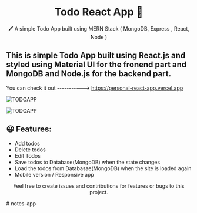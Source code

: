<h1 align='center'> Todo React App  📝</h1>  
<p align="center">
  🖊️ A simple Todo App built using MERN Stack ( MongoDB, Express , React, Node )</a>
</p>

## This is simple Todo App built using React.js and styled using Material UI for the fronend part and MongoDB and Node.js for the backend part.
You can check it out    ----------->     https://personal-react-app.vercel.app

![TODOAPP](https://github.com/mwyzer/Personal-React-App/blob/main/Screenshot%202023-03-14%20at%2011.01.05.png)

![TODOAPP](https://github.com/mwyzer/notes-app/edit/main/Screenshot%202023-03-14%20at%2010.30.18.png)

## 😃 Features:

- Add todos
- Delete todos
- Edit Todos
- Save todos to Database(MongoDB) when the state changes
- Load the todos from Databasae(MongoDB) when the site is loaded again
- Mobile version / Responsive app


<p align="center">
  Feel free to create issues and contributions for features or bugs to this project.
  </p>
# notes-app
